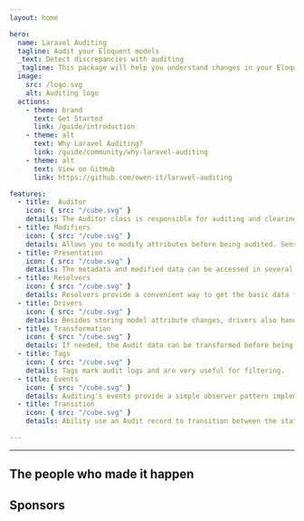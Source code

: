 ```yaml
---
layout: home

hero:
  name: Laravel Auditing
  tagline: Audit your Eloquent models
  _text: Detect discrepancies with auditing
  _tagline: This package will help you understand changes in your Eloquent models, by providing information about possible discrepancies and anomalies that could indicate business concerns or suspect activities.
  image:
    src: /logo.svg
    alt: Auditing logo
  actions:
    - theme: brand
      text: Get Started
      link: /guide/introduction
    - theme: alt
      text: Why Laravel Auditing?
      link: /guide/community/why-laravel-auditing
    - theme: alt
      text: View on GitHub
      link: https://github.com/owen-it/laravel-auditing

features:
  - title:  Auditor
    icon: { src: "/cube.svg" }
    details: The Auditor class is responsible for auditing and clearing Audit records.
  - title: Modifiers
    icon: { src: "/cube.svg" }
    details: Allows you to modify attributes before being audited. Sensitive data can be omitted or modified using this feature.
  - title: Presentation
    icon: { src: "/cube.svg" }
    details: The metadata and modified data can be accessed in several ways.
  - title: Resolvers
    icon: { src: "/cube.svg" }
    details: Resolvers provide a convenient way to get the basic data for audit.
  - title: Drivers
    icon: { src: "/cube.svg" }
    details: Besides storing model attribute changes, drivers also handle pruning when an audit threshold is set.
  - title: Transformation
    icon: { src: "/cube.svg" }
    details: If needed, the Audit data can be transformed before being stored.
  - title: Tags
    icon: { src: "/cube.svg" }
    details: Tags mark audit logs and are very useful for filtering.
  - title: Events
    icon: { src: "/cube.svg" }
    details: Auditing's events provide a simple observer pattern implementation, allowing you to subscribe and listen to the audit events.
  - title: Transition
    icon: { src: "/cube.svg" }
    details: Ability use an Audit record to transition between the states of an Auditable model.

---
```


<hr class="border-0 border-t border-gray-500 opacity-10 my-24" />

<div class="container px-10 mx-auto max-w-6xl">
  <h2>
    The people who made it happen
  </h2>

  <MeetTeam class="mb-24" />

  <h2>
    Sponsors
  </h2>

  <SponsorsGroup />
</div>

<style lang="postcss" scoped>
h2 {
  @apply text-left text-2xl md:text-3xl;
}
</style>
